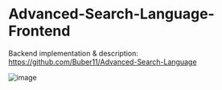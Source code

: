 # Advanced-Search-Language-Frontend
Backend implementation & description: https://github.com/Buber11/Advanced-Search-Language

![image](https://github.com/user-attachments/assets/e5af3d3d-c95b-4f1a-a249-b7d4b1ca8090)
